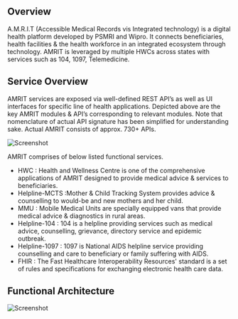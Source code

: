 ##  Overview
A.M.R.I.T (Accessible Medical Records vis Integrated technology) is a digital health platform developed by PSMRI and Wipro. It connects beneficiaries, health facilities & the health workforce in an integrated ecosystem through technology. AMRIT is leveraged by multiple HWCs across states with services such as 104, 1097, Telemedicine.

## Service Overview
AMRIT services are exposed via well-defined REST API’s as well as UI interfaces for specific line of health applications. Depicted above are the key AMRIT modules & API’s corresponding to relevant modules. Note that nomenclature of actual API signature has been simplified for understanding sake. Actual AMRIT consists of approx. 730+ APIs.

![Screenshot](/module-guides/img/services-overview.png)

AMRIT comprises of below listed functional services.

- HWC : Health and Wellness Centre is one of the comprehensive applications of AMRIT designed to provide medical
advice & services to beneficiaries.
- Helpline-MCTS :Mother & Child Tracking System provides advice & counselling to would-be and new mothers and her child.
- MMU : Mobile Medical Units are specially equipped vans that provide medical advice & diagnostics in rural areas.
- Helpline-104 : 104 is a helpline providing services such as medical advice, counselling, grievance, directory service and
epidemic outbreak.
- Helpline-1097 : 1097 is National AIDS helpline service providing counselling and care to beneficiary or family suffering with AIDS.
- FHIR : The Fast Healthcare Interoperability Resources' standard is a set of rules and specifications for exchanging electronic health care data.

## Functional Architecture

![Screenshot](/module-guides/img/functional-architecture.png)